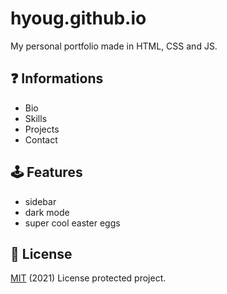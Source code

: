 # hyoug.github.io
My personal portfolio made in HTML, CSS and JS.

## ❓ Informations
* Bio
* Skills
* Projects
* Contact

## 🕹️ Features
* sidebar
* dark mode
* super cool easter eggs

## 📜 License
[MIT](https://choosealicense.com/licenses/mit/) (2021) License protected project.